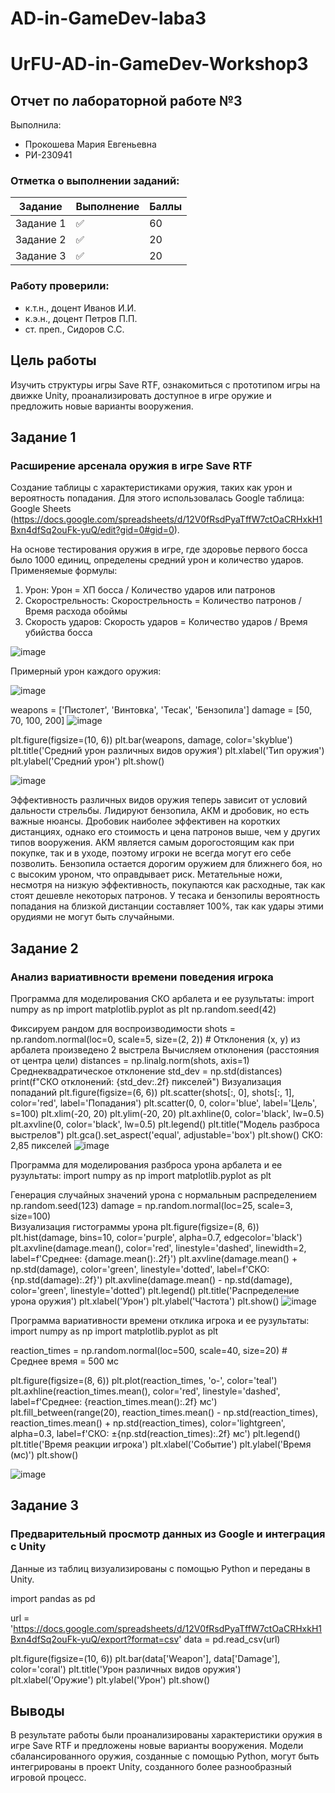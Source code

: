 # AD-in-GameDev-laba3
# UrFU-AD-in-GameDev-Workshop3

## Отчет по лабораторной работе №3

Выполнила:
- Прокошева Мария Евгеньевна
- РИ-230941

### Отметка о выполнении заданий:

| Задание   | Выполнение | Баллы |
|-----------|------------|-------|
| Задание 1 | ✅          | 60    |
| Задание 2 | ✅          | 20    |
| Задание 3 | ✅          | 20    |

### Работу проверили:
- к.т.н., доцент Иванов И.И.
- к.э.н., доцент Петров П.П.
- ст. преп., Сидоров С.С.

## Цель работы
Изучить структуры игры Save RTF, ознакомиться с прототипом игры на движке Unity, проанализировать доступное в игре оружие и предложить новые варианты вооружения.

## Задание 1
### Расширение арсенала оружия в игре Save RTF
Создание таблицы с характеристиками оружия, таких как урон и вероятность попадания. Для этого использовалась Google таблица: Google Sheets (https://docs.google.com/spreadsheets/d/12V0fRsdPyaTffW7ctOaCRHxkH1Bxn4dfSq2ouFk-yuQ/edit?gid=0#gid=0).

На основе тестирования оружия в игре, где здоровье первого босса было 1000 единиц, определены средний урон и количество ударов. Применяемые формулы:

1. Урон: Урон = ХП босса / Количество ударов или патронов
2. Скорострельность: Скорострельность = Количество патронов / Время расхода обоймы
3. Скорость ударов: Скорость ударов = Количество ударов / Время убийства босса

![image](https://github.com/user-attachments/assets/e1d021d1-fe1d-4e4f-a83c-71bf0537830a)


Примерный урон каждого оружия:

![image](https://github.com/user-attachments/assets/fbfe9a4b-3fd4-4d24-ae74-6a1cb6e7ae44)


weapons = ['Пистолет', 'Винтовка', 'Тесак', 'Бензопила']
damage = [50, 70, 100, 200]
![image](https://github.com/user-attachments/assets/6d7e60f4-0109-4e21-9375-8c162ab3316e)


plt.figure(figsize=(10, 6))
plt.bar(weapons, damage, color='skyblue')
plt.title('Средний урон различных видов оружия')
plt.xlabel('Тип оружия')
plt.ylabel('Средний урон')
plt.show()

![image](https://github.com/user-attachments/assets/1d3c0c28-95ef-4f14-aca0-be3ced492231)

Эффективность различных видов оружия теперь зависит от условий дальности стрельбы. Лидируют бензопила, АКМ и дробовик, но есть важные нюансы. Дробовик наиболее эффективен на коротких дистанциях, однако его стоимость и цена патронов выше, чем у других типов вооружения. АКМ является самым дорогостоящим как при покупке, так и в уходе, поэтому игроки не всегда могут его себе позволить. Бензопила остается дорогим оружием для ближнего боя, но с высоким уроном, что оправдывает риск. Метательные ножи, несмотря на низкую эффективность, покупаются как расходные, так как стоят дешевле некоторых патронов. У тесака и бензопилы вероятность попадания на близкой дистанции составляет 100%, так как удары этими орудиями не могут быть случайными.

## Задание 2
### Анализ вариативности времени поведения игрока
Программа для моделирования СКО арбалета и ее рузультаты:
import numpy as np
import matplotlib.pyplot as plt
np.random.seed(42) 

Фиксируем рандом для воспроизводимости
shots = np.random.normal(loc=0, scale=5, size=(2, 2))  # Отклонения (x, y) из арбалета произведено 2 выстрела
Вычисляем отклонения (расстояния от центра цели)
distances = np.linalg.norm(shots, axis=1)
Среднеквадратическое отклонение
std_dev = np.std(distances)
print(f"СКО отклонений: {std_dev:.2f} пикселей")
Визуализация попаданий
plt.figure(figsize=(6, 6))
plt.scatter(shots[:, 0], shots[:, 1], color='red', label='Попадания')
plt.scatter(0, 0, color='blue', label='Цель', s=100)
plt.xlim(-20, 20)
plt.ylim(-20, 20)
plt.axhline(0, color='black', lw=0.5)
plt.axvline(0, color='black', lw=0.5)
plt.legend()
plt.title("Модель разброса выстрелов")
plt.gca().set_aspect('equal', adjustable='box')
plt.show()
СКО: 2,85 пикселей
![image](https://github.com/user-attachments/assets/3e054146-10bf-4299-9cd9-155b2739dd93)

Программа для моделирования разброса урона арбалета и ее рузультаты:
import numpy as np
import matplotlib.pyplot as plt

Генерация случайных значений урона с нормальным распределением
np.random.seed(123)
damage = np.random.normal(loc=25, scale=3, size=100)  
Визуализация гистограммы урона
plt.figure(figsize=(8, 6))
plt.hist(damage, bins=10, color='purple', alpha=0.7, edgecolor='black')
plt.axvline(damage.mean(), color='red', linestyle='dashed', linewidth=2, label=f'Среднее: {damage.mean():.2f}')
plt.axvline(damage.mean() + np.std(damage), color='green', linestyle='dotted', label=f'СКО: {np.std(damage):.2f}')
plt.axvline(damage.mean() - np.std(damage), color='green', linestyle='dotted')
plt.legend()
plt.title('Распределение урона оружия')
plt.xlabel('Урон')
plt.ylabel('Частота')
plt.show()
![image](https://github.com/user-attachments/assets/696cfa85-b5a8-4d3e-934c-ef24b95559b3)

Программа вариативности времени отклика игрока и ее рузультаты:
import numpy as np
import matplotlib.pyplot as plt

reaction_times = np.random.normal(loc=500, scale=40, size=20)  # Среднее время = 500 мс

plt.figure(figsize=(8, 6))
plt.plot(reaction_times, 'o-', color='teal')
plt.axhline(reaction_times.mean(), color='red', linestyle='dashed', label=f'Среднее: {reaction_times.mean():.2f} мс')
plt.fill_between(range(20),
                 reaction_times.mean() - np.std(reaction_times),
                 reaction_times.mean() + np.std(reaction_times),
                 color='lightgreen', alpha=0.3, label=f'СКО: ±{np.std(reaction_times):.2f} мс')
plt.legend()
plt.title('Время реакции игрока')
plt.xlabel('Событие')
plt.ylabel('Время (мс)')
plt.show()

![image](https://github.com/user-attachments/assets/03f10d2c-bc95-44b1-b591-9d618d5dd47f)


## Задание 3
### Предварительный просмотр данных из Google и интеграция с Unity
Данные из таблиц визуализированы с помощью Python и переданы в Unity.

import pandas as pd

url = 'https://docs.google.com/spreadsheets/d/12V0fRsdPyaTffW7ctOaCRHxkH1Bxn4dfSq2ouFk-yuQ/export?format=csv'
data = pd.read_csv(url)

plt.figure(figsize=(10, 6))
plt.bar(data['Weapon'], data['Damage'], color='coral')
plt.title('Урон различных видов оружия')
plt.xlabel('Оружие')
plt.ylabel('Урон')
plt.show()


## Выводы
В результате работы были проанализированы характеристики оружия в игре Save RTF и предложены новые варианты вооружения. Модели сбалансированного оружия, созданные с помощью Python, могут быть интегрированы в проект Unity, созданного более разнообразный игровой процесс.
